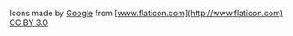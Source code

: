 Icons made by [Google](http://www.google.com) from [www.flaticon.com](http://www.flaticon.com)
[CC BY 3.0](http://creativecommons.org/licenses/by/3.0/)
